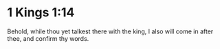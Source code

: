 # 1 Kings 1:14

Behold, while thou yet talkest there with the king, I also will come in after thee, and confirm thy words.